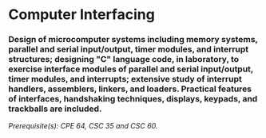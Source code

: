 # Computer Interfacing

### Design of microcomputer systems including memory systems, parallel and serial input/output, timer modules, and interrupt structures; designing "C" language code, in laboratory, to exercise interface modules of parallel and serial input/output, timer modules, and interrupts; extensive study of interrupt handlers, assemblers, linkers, and loaders. Practical features of interfaces, handshaking techniques, displays, keypads, and trackballs are included. 


*Prerequisite(s): CPE 64, CSC 35 and CSC 60.*
